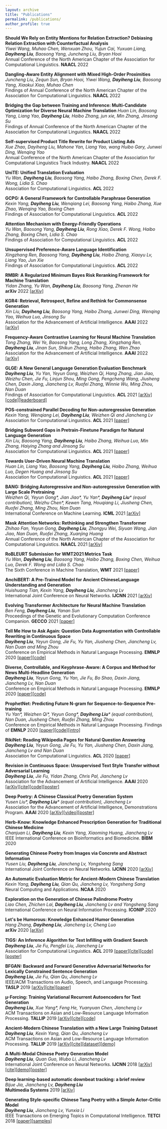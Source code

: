 ```yaml
---
layout: archive
title: "Publications"
permalink: /publications/
author_profile: true
---
```

**Should We Rely on Entity Mentions for Relation Extraction? Debiasing Relation Extraction with Counterfactual Analysis**  
*Yiwei Wang, Muhao Chen, Wenxuan Zhou, Yujun Cai, Yuxuan Liang, **Dayiheng Liu**, Baosong Yang, Juncheng Liu, Bryan Hooi*  
Annual Conference of the North American Chapter of the Association for Computational Linguistics. **NAACL** 2022 

**Dangling-Aware Entity Alignment with Mixed High-Order Proximities**  
*Juncheng Liu, Zequn Sun, Bryan Hooi, Yiwei Wang, **Dayiheng Liu**, Baosong Yang, Xiaokui Xiao, Muhao Chen*  
Findings of Annual Conference of the North American Chapter of the Association for Computational Linguistics. **NAACL** 2022 

**Bridging the Gap between Training and Inference: Multi-Candidate Optimization for Diverse Neural Machine Translation**
*Huan Lin, Baosong Yang, Liang Yao, **Dayiheng Liu**, Haibo Zhang, jun xie, Min Zhang, Jinsong Su*  
Findings of Annual Conference of the North American Chapter of the Association for Computational Linguistics. **NAACL** 2022 

**Self-supervised Product Title Rewrite for Product Listing Ads**  
*Xue Zhao, Dayiheng Liu, Mahone Yan, Liang Yao, wang Huibo Gary, Junwei Ding, Wenqing Yao*  
Annual Conference of the North American Chapter of the Association for Computational Linguistics Track Industry. **NAACL** 2022  

**UniTE: Unified Translation Evaluation**  
*Yu Wan, **Dayiheng Liu**, Baosong Yang, Haibo Zhang, Boxing Chen, Derek F. Wong, Lidia S. Chao*  
Association for Computational Linguistics. **ACL** 2022  

**GCPG: A General Framework for Controllable Paraphrase Generation**  
*Kexin Yang, **Dayiheng Liu**, Wenqiang Lei, Baosong Yang, Haibo Zhang, Xue Zhao, Wenqing Yao, Boxing Chen*  
Findings of Association for Computational Linguistics. **ACL** 2022  

**Attention Mechanism with Energy-Friendly Operations**  
*Yu Wan, Baosong Yang, **Dayiheng Liu**, Rong Xiao, Derek F. Wong, Haibo Zhang, Boxing Chen, Lidia S. Chao*  
Findings of Association for Computational Linguistics. **ACL** 2022  

**Unsupervised Preference-Aware Language Identification**  
*Xingzhang Ren, Baosong Yang, **Dayiheng Liu**, Haibo Zhang, Xiaoyu Lv, Liang Yao, Jun Xie*  
Findings of Association for Computational Linguistics. **ACL** 2022   

**RMBR: A Regularized Minimum Bayes Risk Reranking Framework for Machine Translation**  
*Yidan Zhang, Yu Wan, **Dayiheng Liu**, Baosong Yang, Zhenan He*  
**arXiv** 2022 [[arXiv]](https://arxiv.org/abs/2203.00201) 

**KGR4: Retrieval, Retrospect, Refine and Rethink for Commonsense Generation**  
*Xin Liu, **Dayiheng Liu**, Baosong Yang, Haibo Zhang, Junwei Ding, Wenqing Yao, Weihua Luo, Jinsong Su*  
Association for the Advancement of Artificial Intelligence. **AAAI** 2022 [[arXiv]](https://arxiv.org/abs/2112.08266)

**Frequency-Aware Contrastive Learning for Neural Machine Translation**  
*Tong Zhang, Wei Ye, Baosong Yang, Long Zhang, Xingzhang Ren, **Dayiheng Liu**, Jinan Sun, Shikun Zhang, Haibo Zhang, Wen Zhao*  
Association for the Advancement of Artificial Intelligence. **AAAI** 2022 [[arXiv]](https://arxiv.org/abs/2112.14484)

**GLGE: A New General Language Generation Evaluation Benchmark**   
***Dayiheng Liu***, *Yu Yan, Yeyun Gong, Weizhen Qi, Hang Zhang, Jian Jiao, Weizhu Chen, Jie Fu, Linjun Shou, Ming Gong, Pengcheng Wang, Jiusheng Chen, Daxin Jiang, Jiancheng Lv, Ruofei Zhang, Winnie Wu, Ming Zhou, Nan Duan*  
Findings of Association for Computational Linguistics. **ACL** 2021 [[arXiv]](https://arxiv.org/abs/2011.11928)[[code]](https://github.com/microsoft/glge)[[leaderboard]](https://microsoft.github.io/glge/)

**POS-constrained Parallel Decoding for Non-autoregressive Generation**   
*Kexin Yang, Wenqiang Lei, **Dayiheng Liu**, Weizhen Qi and Jiancheng Lv*  
Association for Computational Linguistics. **ACL** 2021 [[paper]](https://aclanthology.org/2021.acl-long.467.pdf)

**Bridging Subword Gaps in Pretrain-Finetune Paradigm for Natural Language Generation**   
*Xin Liu, Baosong Yang, **Dayiheng Liu**, Haibo Zhang, Weihua Luo, Min Zhang, Haiying Zhang and Jinsong Su*  
Association for Computational Linguistics. **ACL** 2021 [[paper]](https://aclanthology.org/2021.acl-long.468.pdf)

**Towards User-Driven Neural Machine Translation**   
*Huan Lin, Liang Yao, Baosong Yang, **Dayiheng Liu**, Haibo Zhang, Weihua Luo, Degen Huang and Jinsong Su*  
Association for Computational Linguistics. **ACL** 2021 [[paper]](https://aclanthology.org/2021.acl-long.310.pdf)

**BANG: Bridging Autoregressive and Non-autoregressive Generation with Large Scale Pretraining**   
*Weizhen Qi, Yeyun Gong\*, Jian Jiao\*, Yu Yan\*, **Dayiheng Liu**\* (equal contribution), Weizhu Chen\*, Kewen Tang, Houqiang Li, Jiusheng Chen, Ruofei Zhang, Ming Zhou, Nan Duan*  
International Conference on Machine Learning. **ICML** 2021 [[arXiv]](https://arxiv.org/abs/2012.15525)

**Mask Attention Networks: Rethinking and Strengthen Transformer**   
*Zhihao Fan, Yeyun Gong, **Dayiheng Liu**, Zhongyu Wei, Siyuan Wang, Jian Jiao, Nan Duan, Ruofei Zhang, Xuanjing Huang*  
Annual Conference of the North American Chapter of the Association for Computational Linguistics. **NAACL** 2021 [[arXiv]](https://arxiv.org/abs/2103.13597)

**RoBLEURT Submission for WMT2021 Metrics Task**  
*Yu Wan, **Dayiheng Liu**, Baosong Yang, Haibo Zhang, Boxing Chen, Weihua Luo, Derek F. Wong and Lidia S. Chao*  
The Sixth Conference in Machine Translation, **WMT** 2021 [[paper]](https://aclanthology.org/2021.wmt-1.114/)

**AnchiBERT: A Pre-Trained Model for Ancient ChineseLanguage Understanding and Generation**  
*Huishuang Tian, Kexin Yang, **Dayiheng Liu**, Jiancheng Lv*  
International Joint Conference on Neural Networks. **IJCNN** 2021 [[arXiv]](https://arxiv.org/abs/2009.11473) 

**Evolving Transformer Architecture for Neural Machine Translation**  
*Ben Feng, **Dayiheng Liu**, Yanan Sun*  
Proceedings of the Genetic and Evolutionary Computation Conference Companion. **GECCO** 2021 [[paper]](https://dl.acm.org/doi/abs/10.1145/3449726.3459441) 

**Tell Me How to Ask Again: Question Data Augmentation with Controllable Rewriting in Continuous Space**   
***Dayiheng Liu***, *Yeyun Gong, Jie Fu, Yu Yan, Jiusheng Chen, Jiancheng Lv, Nan Duan and Ming Zhou*  
Conference on Empirical Methods in Natural Language Processing. **EMNLP** 2020 [[paper]](https://www.aclweb.org/anthology/2020.emnlp-main.467.pdf)[[code]](https://github.com/dayihengliu/CRQDA)

**Diverse, Controllable, and Keyphrase-Aware: A Corpus and Method for News Multi-Headline Generation**   
***Dayiheng Liu***, *Yeyun Gong, Yu Yan, Jie Fu, Bo Shao, Daxin Jiang, Jiancheng Lv, Nan Duan*   
Conference on Empirical Methods in Natural Language Processing. **EMNLP** 2020 [[paper]](https://www.aclweb.org/anthology/2020.emnlp-main.505.pdf)[[code]](https://github.com/dayihengliu/KeyMultiHeadline)

**ProphetNet: Predicting Future N-gram for Sequence-to-Sequence Pre-training**  
*Yu Yan\*, Weizhen Qi\*, Yeyun Gong\*, **Dayiheng Liu**\* (equal contribution), Nan Duan, Jiusheng Chen, Ruofei Zhang, Ming Zhou*  
Conference on Empirical Methods in Natural Language Processing. Findings of **EMNLP** 2020 [[paper]](https://www.aclweb.org/anthology/2020.findings-emnlp.217.pdf)[[code]](https://github.com/microsoft/ProphetNet)[[intro]](https://www.msra.cn/zh-cn/news/features/prophetnet)
 
**RikiNet: Reading Wikipedia Pages for Natural Question Answering**  
***Dayiheng Liu***, *Yeyun Gong, Jie Fu, Yu Yan, Jiusheng Chen, Daxin Jiang, Jiancheng Lv and Nan Duan*  
Association for Computational Linguistics. **ACL** 2020 [[paper]](https://www.aclweb.org/anthology/2020.acl-main.604/)  

**Revision in Continuous Space: Unsupervised Text Style Transfer without Adversarial Learning**  
***Dayiheng Liu***, *Jie Fu, Yidan Zhang, Chris	Pal, Jiancheng Lv*   
Association for the Advancement of Artificial Intelligence. **AAAI** 2020 [[arXiv]](https://arxiv.org/abs/1905.12304)[[cite]](https://dayihengliu.github.io/publications/liu19style.bib)[[code]](https://github.com/dayihengliu/Fine-Grained-Style-Transfer)[[poster]](https://dayihengliu.github.io/talks/AAAI20Poster.pdf) 

**Deep Poetry: A Chinese Classical Poetry Generation System**  
*Yusen Liu\*, **Dayiheng Liu**\* (equal contribution), Jiancheng Lv*  
 Association for the Advancement of Artificial Intelligence, Demonstrations Program. **AAAI** 2020 [[arXiv]](https://arxiv.org/abs/1911.08212)[[video]](https://youtu.be/jD1R_u9TA3M)[[poster]](https://dayihengliu.github.io/talks/AAAI20Demo.pdf)

**Herb-Know: Knowledge Enhanced Prescription Generation for Traditional Chinese Medicine**  
*Chanjuan Li, **Dayiheng Liu**, Kexin Yang, Xiaoming Huang, Jiancheng Lv*  
IEEE International Conference on Bioinformatics and Biomedicine. **BIBM** 2020

**Generating Chinese Poetry from Images via Concrete and Abstract Information**  
*Yusen Liu, **Dayiheng Liu**, Jiancheng Lv, Yongsheng Sang*  
International Joint Conference on Neural Networks. **IJCNN** 2020 [[arXiv]](https://arxiv.org/abs/2003.10773)

**An Automatic Evaluation Metric for Ancient-Modern Chinese Translation**  
*Kexin Yang, **Dayiheng Liu**, Qian Qu, Jiancheng Lv, Yongsheng Sang*  
Neural Computing and Applications. **NCAA** 2020

**Exploration on the Generation of Chinese Palindrome Poetry**  
*Liao Chen, Zhichen Lai, **Dayiheng Liu**, Jiancheng Lv and Yongsheng Sang*  
International Conference on Neural Information Processing. **ICONIP** 2020  

**Let's be Humorous: Knowledge Enhanced Humor Generation**  
*Hang Zhang, **Dayiheng Liu**, Jiancheng Lv, Cheng Luo*  
**arXiv** 2020 [[arXiv]](https://arxiv.org/abs/2004.13317)  

**TIGS: An Inference Algorithm for Text Inﬁlling with Gradient Search**  
***Dayiheng Liu***, *Jie Fu, Pengfei Liu, Jiancheng Lv*   
Association for Computational Linguistics. **ACL** 2019 [[paper]](https://www.aclweb.org/anthology/P19-1406.pdf)[[cite]](https://dayihengliu.github.io/publications/liu19filling.bib)[[code]](https://github.com/dayihengliu/Text-Infilling-Gradient-Search)[[poster]](https://dayihengliu.github.io/talks/ACL19.pdf)  

**BFGAN: Backward and Forward Generative Adversarial Networks for Lexically Constrained Sentence Generation**    
***Dayiheng Liu***, *Jie Fu, Qian Qu, Jiancheng Lv*  
IEEE/ACM Transactions on Audio, Speech, and Language Processing. **TASLP** 2019 [[arXiv]](https://arxiv.org/abs/1806.08097)[[cite]](https://dayihengliu.github.io/publications/liu18bfgan.bib)[[paper]](https://ieeexplore.ieee.org/document/8846084)  

**µ-Forcing: Training Variational Recurrent Autoencoders for Text Generation**  
***Dayiheng Liu***, *Xue Yang\*, Feng He, Yuanyuan Chen, Jiancheng Lv*  
ACM Transactions on Asian and Low-Resource Language Information Processing. **TALLIP** 2019 [[arXiv]](https://arxiv.org/abs/1905.10072)[[cite]](https://dayihengliu.github.io/publications/liu19vae.bib)[[code]](https://github.com/dayihengliu/Mu-Forcing-VRAE)

**Ancient-Modern Chinese Translation with a New Large Training Dataset**  
***Dayiheng Liu***, *Kexin Yang, Qian Qu, Jiancheng Lv*  
ACM Transactions on Asian and Low-Resource Language Information Processing. **TALLIP** 2019 [[arXiv]](https://arxiv.org/abs/1808.03738)[[cite]](https://dayihengliu.github.io/publications/liu19ancient.bib)[[dataset]](https://github.com/dayihengliu/a2m_chineseNMT)[[demo]](http://translation.dicalab.cn/ancient)     

**A Multi-Modal Chinese Poetry Generation Model**  
***Dayiheng Liu***, *Quan Guo, Wubo Li, Jiancheng Lv*  
International Joint Conference on Neural Networks. **IJCNN** 2018 [[arXiv]](https://arxiv.org/abs/1806.09792v1)[[cite]](https://dayihengliu.github.io/publications/liu18multi.bib)[[demo](https://poem.dicalab.cn/)][[poster]](https://dayihengliu.github.io/talks/IJCNN2018.pdf)

**Deep learning-based automatic downbeat tracking: a brief review**  
*Bijue Jia, Jiancheng Lv, **Dayiheng Liu***  
**Multimedia Systems** 2019 [[arXiv]](https://arxiv.org/pdf/1906.03870.pdf)

**Generating Style-specific Chinese Tang Poetry with a Simple Actor-Critic Model**  
***Dayiheng Liu***, *Jiancheng Lv, Yunxia Li*  
IEEE Transactions on Emerging Topics in Computational Intelligence. **TETCI** 2018 [[paper]](https://ieeexplore.ieee.org/document/8482485)[[samples]](https://drive.google.com/open?id=10vAC7MweWwjdWohMe64m2imia1DBCq8o) 

